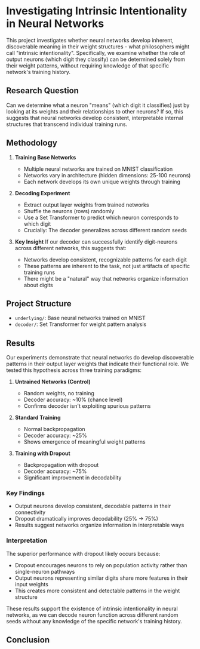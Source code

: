 # Investigating Intrinsic Intentionality in Neural Networks

This project investigates whether neural networks develop inherent, discoverable meaning in their weight structures - what philosophers might call "intrinsic intentionality". Specifically, we examine whether the role of output neurons (which digit they classify) can be determined solely from their weight patterns, without requiring knowledge of that specific network's training history.

## Research Question

Can we determine what a neuron "means" (which digit it classifies) just by looking at its weights and their relationships to other neurons? If so, this suggests that neural networks develop consistent, interpretable internal structures that transcend individual training runs.

## Methodology

1. **Training Base Networks**
   - Multiple neural networks are trained on MNIST classification
   - Networks vary in architecture (hidden dimensions: 25-100 neurons)
   - Each network develops its own unique weights through training

2. **Decoding Experiment**
   - Extract output layer weights from trained networks
   - Shuffle the neurons (rows) randomly
   - Use a Set Transformer to predict which neuron corresponds to which digit
   - Crucially: The decoder generalizes across different random seeds
   
3. **Key Insight**
   If our decoder can successfully identify digit-neurons across different networks, this suggests that:
   - Networks develop consistent, recognizable patterns for each digit
   - These patterns are inherent to the task, not just artifacts of specific training runs
   - There might be a "natural" way that networks organize information about digits

## Project Structure

- `underlying/`: Base neural networks trained on MNIST
- `decoder/`: Set Transformer for weight pattern analysis

## Results

Our experiments demonstrate that neural networks do develop discoverable patterns in their output layer weights that indicate their functional role. We tested this hypothesis across three training paradigms:

1. **Untrained Networks (Control)**
   - Random weights, no training
   - Decoder accuracy: ~10% (chance level)
   - Confirms decoder isn't exploiting spurious patterns

2. **Standard Training**
   - Normal backpropagation
   - Decoder accuracy: ~25%
   - Shows emergence of meaningful weight patterns

3. **Training with Dropout**
   - Backpropagation with dropout
   - Decoder accuracy: ~75%
   - Significant improvement in decodability

### Key Findings

- Output neurons develop consistent, decodable patterns in their connectivity
- Dropout dramatically improves decodability (25% → 75%)
- Results suggest networks organize information in interpretable ways

### Interpretation

The superior performance with dropout likely occurs because:
- Dropout encourages neurons to rely on population activity rather than single-neuron pathways
- Output neurons representing similar digits share more features in their input weights
- This creates more consistent and detectable patterns in the weight structure

These results support the existence of intrinsic intentionality in neural networks, as we can decode neuron function across different random seeds without any knowledge of the specific network's training history.

## Conclusion
